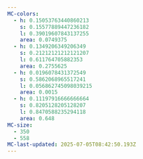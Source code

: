 ```yaml
---
MC-colors:
  - h: 0.15053763440860213
    s: 0.15577889447236182
    l: 0.39019607843137255
    area: 0.0749375
  - h: 0.1349206349206349
    s: 0.21212121212121207
    l: 0.611764705882353
    area: 0.2755625
  - h: 0.0196078431372549
    s: 0.5862068965517241
    l: 0.056862745098039215
    area: 0.0015
  - h: 0.11197916666666664
    s: 0.8205128205128207
    l: 0.8470588235294118
    area: 0.648
MC-size:
  - 350
  - 558
MC-last-updated: 2025-07-05T08:42:50.193Z
---
```

